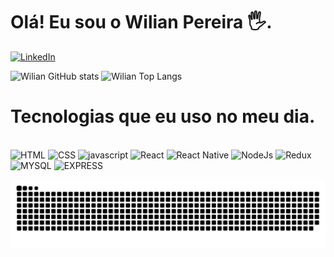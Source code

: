 <div>
  <h1>Olá! Eu sou o Wilian Pereira 🖐️.</h1>
</div>

[![LinkedIn](https://img.shields.io/badge/LinkedIn-0077B5?style=for-the-badge&logo=linkedin&logoColor=white)](https://www.linkedin.com/in/pereira-wilian/)

![Wilian GitHub stats](https://github-readme-stats.vercel.app/api?username=Wilian-Pereira-W&show_icons=true&theme=dracula) ![Wilian Top Langs](https://github-readme-stats.vercel.app/api/top-langs/?username=Wilian-Pereira-W&layout=compact&langs_count=7&theme=dracula)
  
<div>
  <h1>Tecnologias que eu uso no meu dia.</h1>
</div>

<div style="display: inline_block"><br />
  <img alt="HTML" src="https://img.shields.io/badge/HTML5-E34F26?style=for-the-badge&logo=html5&logoColor=white"/>
  <img alt="CSS" src="https://img.shields.io/badge/CSS3-1572B6?style=for-the-badge&logo=css3&logoColor=white"/>
  <img alt="javascript" src="https://img.shields.io/badge/JavaScript-323330?style=for-the-badge&logo=javascript&logoColor=F7DF1E"/>
  <img alt="React" src="https://img.shields.io/badge/React-20232A?style=for-the-badge&logo=react&logoColor=61DAFB"/>
  <img alt="React Native" src="https://img.shields.io/badge/React_Native-20232A?style=for-the-badge&logo=react&logoColor=61DAFB"/>
  <img alt="NodeJs" src="https://img.shields.io/badge/Node.js-43853D?style=for-the-badge&logo=node.js&logoColor=white"/>
  <img alt="Redux" src="https://img.shields.io/badge/Redux-593D88?style=for-the-badge&logo=redux&logoColor=white"/>
  <img alt="MYSQL" src="https://img.shields.io/badge/MySQL-00000F?style=for-the-badge&logo=mysql&logoColor=white"/>
  <img alt="EXPRESS" src="https://img.shields.io/badge/Express.js-404D59?style=for-the-badge"/>
</div>

![Snake animation](https://github.com/Wilian-Pereira-W/Wilian-Pereira-W/blob/output/github-contribution-grid-snake.svg)


